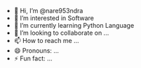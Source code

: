 - 👋 Hi, I’m @nare953ndra
- 👀 I’m interested in  Software 
- 🌱 I’m currently learning Python Language 
- 💞️ I’m looking to collaborate on ...
- 📫 How to reach me ...
- 😄 Pronouns: ...
- ⚡ Fun fact: ...

<!---
nare953ndra/nare953ndra is a ✨ special ✨ repository because its `README.md` (this file) appears on your GitHub profile.
You can click the Preview link to take a look at your changes.
--->
